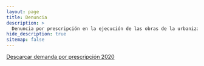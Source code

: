 ```yaml
---
layout: page
title: Denuncia
description: >
  Denuncia por prescripción en la ejecución de las obras de la urbanización Los Panizos.
hide_description: true
sitemap: false
---
```


[Descarcar demanda por prescripción 2020](/assets/docs/DemandaPanizos.pdf)